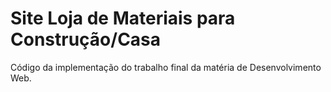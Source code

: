 # Site Loja de Materiais para Construção/Casa
Código da implementação do trabalho final da matéria de Desenvolvimento Web.
